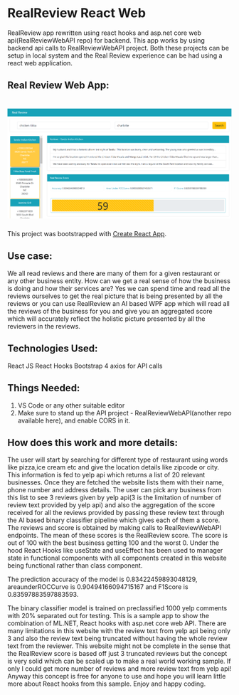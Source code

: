 # RealReview React Web
RealReview app rewritten using react hooks and asp.net core web api(RealReviewWebAPI repo) for backend. This app works by using backend api calls to RealReviewWebAPI project. Both these projects can be setup in local system and the Real Review experience can be had using a react web application.

## Real Review Web App: ##
![Alt text](https://github.com/cakiran/RealReviewReactWeb/blob/master/RealReviewReactHookMainView.PNG?raw=true "Real Review web app")
=======
This project was bootstrapped with [Create React App](https://github.com/facebook/create-react-app).

## Use case: ##
We all read reviews and there are many of them for a given restaurant or any other business entity. How can we get a real sense of how the business is doing and how their services are? Yes we can spend time and read all the reviews ourselves to get the real picture that is being presented by all the reviews or you can use RealReview an AI based WPF app which will read all the reviews of the business for you and give you an aggregated score which will accurately reflect the holistic picture presented by all the reviewers in the reviews. 

## Technologies Used: ##

React JS 
React Hooks
Bootstrap 4
axios for API calls

## Things Needed: ##

1. VS Code or any other suitable editor
2. Make sure to stand up the API project - RealReviewWebAPI(another repo available here), and enable CORS in it. 

## How does this work and more details: ##
The user will start by searching for different type of restaurant using words like pizza,ice cream  etc and give the location details like zipcode or city. This information is fed to yelp api which returns a list of 20 relevant businesses. Once they are fetched the website lists them with their name, phone number and address details. The user can pick any business from this list to see 3 reviews given by yelp api(3 is the limitation of number of review text provided by yelp api) and also the aggregation of the score received for all the reviews provided by passing these review text through the AI based binary classifier pipeline which gives each of them a score. The reviews and score is obtained by making calls to RealReviewWebAPI endpoints. The mean of these scores is the RealReview score. The score is out of 100 with the best business getting 100 and the worst 0. Under the hood React Hooks like useState and useEffect has been used to manager state in functional components with all components created in this website being functional rather than class component. 

The prediction accuracy of the model is 0.83422459893048129, areaunderROCCurve is 0.90494166094715167 and F1Score is 0.83597883597883593.

The binary classifier model is trained on preclassified 1000 yelp comments with 20% separated out for testing. This is a sample app to show the combination of ML.NET, React hooks with asp.net core web API. There are many limitations in this website with the review text from yelp api being only 3 and also the review text being truncated without having the whole review text from the reviewer. This website might not be complete in the sense that the RealReview score is based off just 3 truncated reviews but the concept is very solid which can be scaled up to make a real world working sample. If only I could get more number of reviews and more review text from yelp api! Anyway this concept is free for anyone to use and hope you will learn little more about React hooks from this sample. Enjoy and happy coding. 

